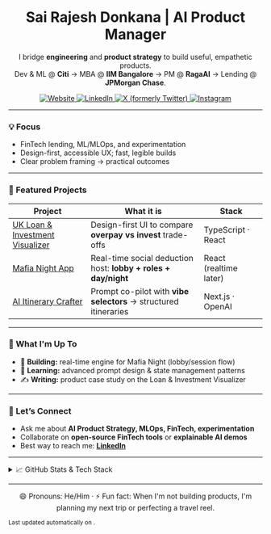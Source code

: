 <h1 align="center">Sai Rajesh Donkana | AI Product Manager</h1>

<p align="center">
I bridge <strong>engineering</strong> and <strong>product strategy</strong> to build useful, empathetic products.<br/>
Dev &amp; ML @ <strong>Citi</strong> → MBA @ <strong>IIM Bangalore</strong> → PM @ <strong>RagaAI</strong> → Lending @ <strong>JPMorgan Chase</strong>.
</p>

<p align="center">
  <a href="https://sairajesh711.github.io" target="_blank" rel="noopener noreferrer">
    <img src="https://img.shields.io/badge/Website-Portfolio-blue?style=for-the-badge&logo=google-chrome&logoColor=white" alt="Website" />
  </a>
  <a href="https://www.linkedin.com/in/sairajeshdonkana" target="_blank" rel="noopener noreferrer">
    <img src="https://img.shields.io/badge/LinkedIn-Connect-blue?style=for-the-badge&logo=linkedin&logoColor=white" alt="LinkedIn" />
  </a>
  <a href="https://x.com/iamsairajesh711" target="_blank" rel="noopener noreferrer">
    <img src="https://img.shields.io/badge/X-Follow-black?style=for-the-badge&logo=x&logoColor=white" alt="X (formerly Twitter)" />
  </a>
  <a href="https://www.instagram.com/the.backpacking.fakir" target="_blank" rel="noopener noreferrer">
    <img src="https://img.shields.io/badge/Instagram-Creator-purple?style=for-the-badge&logo=instagram&logoColor=white" alt="Instagram" />
  </a>
</p>

---

### 💡 Focus
- FinTech lending, ML/MLOps, and experimentation
- Design-first, accessible UX; fast, legible builds
- Clear problem framing → practical outcomes

---

### 📌 Featured Projects
<div align="center">

| Project | What it is | Stack |
|---|---|---|
| [UK Loan & Investment Visualizer](https://github.com/sairajesh711/uk-loan-visualizer) | Design-first UI to compare **overpay vs invest** trade-offs | TypeScript · React |
| [Mafia Night App](https://github.com/sairajesh711/mafia-lite) | Real-time social deduction host: **lobby + roles + day/night** | React (realtime later) |
| [AI Itinerary Crafter](https://github.com/sairajesh711/ai-itinerary) | Prompt co-pilot with **vibe selectors** → structured itineraries | Next.js · OpenAI |

</div>

---

### 🚀 What I'm Up To
- 🔭 **Building:** real-time engine for Mafia Night (lobby/session flow)
- 🌱 **Learning:** advanced prompt design & state management patterns
- ✍️ **Writing:** product case study on the Loan & Investment Visualizer

---

### 💬 Let’s Connect
- Ask me about **AI Product Strategy, MLOps, FinTech, experimentation**
- Collaborate on **open-source FinTech tools** or **explainable AI demos**
- Best way to reach me: **[LinkedIn](https://www.linkedin.com/in/sairajeshdonkana)**

---

<details>
<summary>📈 GitHub Stats & Tech Stack</summary>

<p align="center">
  <img src="https://github-readme-stats.vercel.app/api?username=sairajesh711&show_icons=true&theme=transparent&hide_border=true&count_private=true" alt="GitHub Stats for @sairajesh711" />
  <img src="https://github-readme-stats.vercel.app/api/top-langs/?username=sairajesh711&layout=compact&theme=transparent&hide_border=true" alt="Top languages for @sairajesh711" />
</p>

<p align="center" aria-label="Tech stack badges">
  <img src="https://img.shields.io/badge/TypeScript-3178C6?style=for-the-badge&logo=typescript&logoColor=white" alt="TypeScript" />
  <img src="https://img.shields.io/badge/Python-3776AB?style=for-the-badge&logo=python&logoColor=white" alt="Python" />
  <img src="https://img.shields.io/badge/React-61DAFB?style=for-the-badge&logo=react&logoColor=000000" alt="React" />
  <img src="https://img.shields.io/badge/Node.js-339933?style=for-the-badge&logo=nodedotjs&logoColor=white" alt="Node.js" />
  <img src="https://img.shields.io/badge/Figma-F24E1E?style=for-the-badge&logo=figma&logoColor=white" alt="Figma" />
</p>
</details>

---

<p align="center">
😄 Pronouns: He/Him · ⚡ Fun fact: When I'm not building products, I'm planning my next trip or perfecting a travel reel.
</p>

<sub>Last updated automatically on <!--AUTO-DATE-->.</sub>
